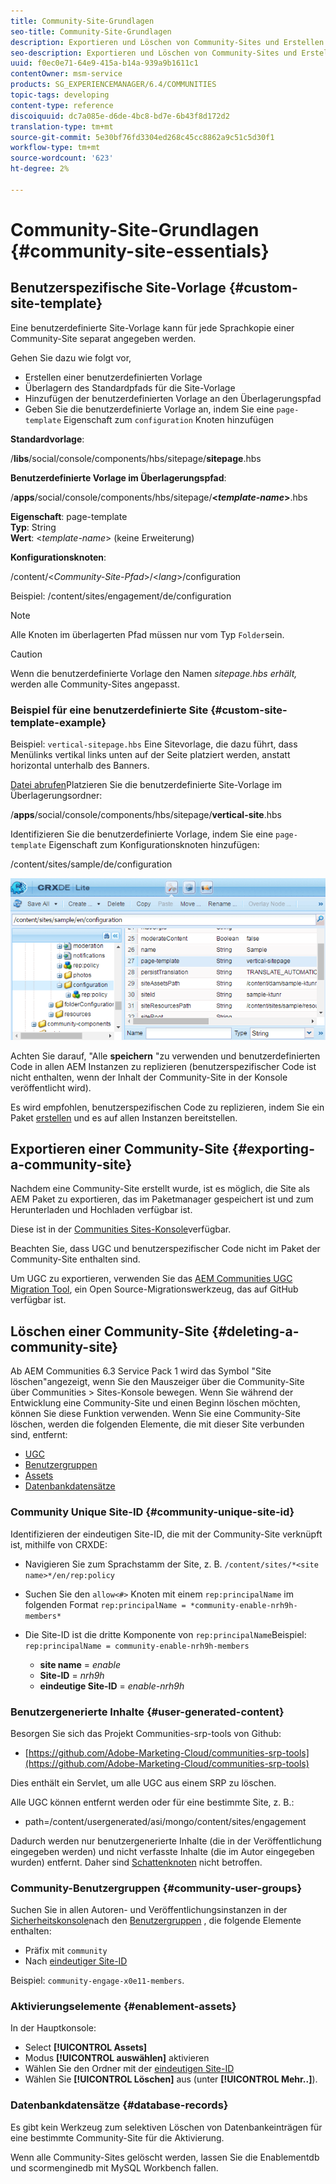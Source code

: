 ```yaml
---
title: Community-Site-Grundlagen
seo-title: Community-Site-Grundlagen
description: Exportieren und Löschen von Community-Sites und Erstellen benutzerdefinierter Site-Vorlagen
seo-description: Exportieren und Löschen von Community-Sites und Erstellen benutzerdefinierter Site-Vorlagen
uuid: f0ec0e71-64e9-415a-b14a-939a9b1611c1
contentOwner: msm-service
products: SG_EXPERIENCEMANAGER/6.4/COMMUNITIES
topic-tags: developing
content-type: reference
discoiquuid: dc7a085e-d6de-4bc8-bd7e-6b43f8d172d2
translation-type: tm+mt
source-git-commit: 5e30bf76fd3304ed268c45cc8862a9c51c5d30f1
workflow-type: tm+mt
source-wordcount: '623'
ht-degree: 2%

---
```



# Community-Site-Grundlagen {#community-site-essentials}

## Benutzerspezifische Site-Vorlage {#custom-site-template}

Eine benutzerdefinierte Site-Vorlage kann für jede Sprachkopie einer Community-Site separat angegeben werden.

Gehen Sie dazu wie folgt vor,

* Erstellen einer benutzerdefinierten Vorlage
* Überlagern des Standardpfads für die Site-Vorlage
* Hinzufügen der benutzerdefinierten Vorlage an den Überlagerungspfad
* Geben Sie die benutzerdefinierte Vorlage an, indem Sie eine `page-template` Eigenschaft zum `configuration` Knoten hinzufügen

**Standardvorlage**:

/**libs**/social/console/components/hbs/sitepage/**sitepage**.hbs

**Benutzerdefinierte Vorlage im Überlagerungspfad**:

/**apps**/social/console/components/hbs/sitepage/**&lt;*template-name*>**.hbs

**Eigenschaft**: page-template\
**Typ**: String\
**Wert**: &lt;*template-name*> (keine Erweiterung)

**Konfigurationsknoten**:

/content/&lt;*Community-Site-Pfad*>/&lt;*lang*>/configuration

Beispiel: /content/sites/engagement/de/configuration

>[!NOTE]
>
>Alle Knoten im überlagerten Pfad müssen nur vom Typ `Folder`sein.

>[!CAUTION]
>
>Wenn die benutzerdefinierte Vorlage den Namen *sitepage.hbs erhält,* werden alle Community-Sites angepasst.

### Beispiel für eine benutzerdefinierte Site {#custom-site-template-example}

Beispiel: `vertical-sitepage.hbs` Eine Sitevorlage, die dazu führt, dass Menülinks vertikal links unten auf der Seite platziert werden, anstatt horizontal unterhalb des Banners.

[Datei abrufen](assets/vertical-sitepage.hbs)Platzieren Sie die benutzerdefinierte Site-Vorlage im Überlagerungsordner:

/**apps**/social/console/components/hbs/sitepage/**vertical-site**.hbs

Identifizieren Sie die benutzerdefinierte Vorlage, indem Sie eine `page-template` Eigenschaft zum Konfigurationsknoten hinzufügen:

/content/sites/sample/de/configuration

![chlimage_1-80](assets/chlimage_1-80.png)

Achten Sie darauf, &quot;Alle **speichern** &quot;zu verwenden und benutzerdefinierten Code in allen AEM Instanzen zu replizieren (benutzerspezifischer Code ist nicht enthalten, wenn der Inhalt der Community-Site in der Konsole veröffentlicht wird).

Es wird empfohlen, benutzerspezifischen Code zu replizieren, indem Sie ein Paket [erstellen](../../help/sites-administering/package-manager.md#creating-a-new-package) und es auf allen Instanzen bereitstellen.

## Exportieren einer Community-Site {#exporting-a-community-site}

Nachdem eine Community-Site erstellt wurde, ist es möglich, die Site als AEM Paket zu exportieren, das im Paketmanager gespeichert ist und zum Herunterladen und Hochladen verfügbar ist.

Diese ist in der [Communities Sites-Konsole](sites-console.md#exporting-the-site)verfügbar.

Beachten Sie, dass UGC und benutzerspezifischer Code nicht im Paket der Community-Site enthalten sind.

Um UGC zu exportieren, verwenden Sie das [AEM Communities UGC Migration Tool](https://github.com/Adobe-Marketing-Cloud/communities-ugc-migration), ein Open Source-Migrationswerkzeug, das auf GitHub verfügbar ist.

## Löschen einer Community-Site {#deleting-a-community-site}

Ab AEM Communities 6.3 Service Pack 1 wird das Symbol &quot;Site löschen&quot;angezeigt, wenn Sie den Mauszeiger über die Community-Site über Communities > Sites-Konsole bewegen. Wenn Sie während der Entwicklung eine Community-Site und einen Beginn löschen möchten, können Sie diese Funktion verwenden. Wenn Sie eine Community-Site löschen, werden die folgenden Elemente, die mit dieser Site verbunden sind, entfernt:

* [UGC](#user-generated-content)
* [Benutzergruppen](#community-user-groups)
* [Assets](#enablement-assets)
* [Datenbankdatensätze](#database-records)

### Community Unique Site-ID {#community-unique-site-id}

Identifizieren der eindeutigen Site-ID, die mit der Community-Site verknüpft ist, mithilfe von CRXDE:

* Navigieren Sie zum Sprachstamm der Site, z. B. `/content/sites/*<site name>*/en/rep:policy`

* Suchen Sie den `allow<#>` Knoten mit einem `rep:principalName` im folgenden Format `rep:principalName = *community-enable-nrh9h-members*`

* Die Site-ID ist die dritte Komponente von `rep:principalName`Beispiel: 
`rep:principalName = community-enable-nrh9h-members`

   * **site name** = *enable*
   * **Site-ID** = *nrh9h*
   * **eindeutige Site-ID** = *enable-nrh9h*

### Benutzergenerierte Inhalte {#user-generated-content}

Besorgen Sie sich das Projekt Communities-srp-tools von Github:

* [https://github.com/Adobe-Marketing-Cloud/communities-srp-tools](https://github.com/Adobe-Marketing-Cloud/communities-srp-tools)

Dies enthält ein Servlet, um alle UGC aus einem SRP zu löschen.

Alle UGC können entfernt werden oder für eine bestimmte Site, z. B.:

* path=/content/usergenerated/asi/mongo/content/sites/engagement

Dadurch werden nur benutzergenerierte Inhalte (die in der Veröffentlichung eingegeben werden) und nicht verfasste Inhalte (die im Autor eingegeben wurden) entfernt. Daher sind [Schattenknoten](srp.md#shadownodes) nicht betroffen.

### Community-Benutzergruppen {#community-user-groups}

Suchen Sie in allen Autoren- und Veröffentlichungsinstanzen in der [Sicherheitskonsole](../../help/sites-administering/security.md)nach den [Benutzergruppen](users.md) , die folgende Elemente enthalten:

* Präfix mit `community`
* Nach [eindeutiger Site-ID](#community-unique-site-id)

Beispiel: `community-engage-x0e11-members`.

### Aktivierungselemente {#enablement-assets}

In der Hauptkonsole:

* Select **[!UICONTROL Assets]**
* Modus **[!UICONTROL auswählen]** aktivieren
* Wählen Sie den Ordner mit der [eindeutigen Site-ID](#community-unique-site-id)
* Wählen Sie **[!UICONTROL Löschen]** aus (unter **[!UICONTROL Mehr..]**).

### Datenbankdatensätze {#database-records}

Es gibt kein Werkzeug zum selektiven Löschen von Datenbankeinträgen für eine bestimmte Community-Site für die Aktivierung.

Wenn alle Community-Sites gelöscht werden, lassen Sie die Enablementdb und scormenginedb mit MySQL Workbench fallen.
